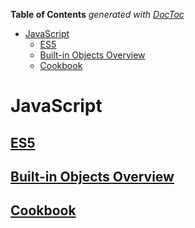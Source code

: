 <!-- START doctoc generated TOC please keep comment here to allow auto update -->
<!-- DON'T EDIT THIS SECTION, INSTEAD RE-RUN doctoc TO UPDATE -->
**Table of Contents**  *generated with [DocToc](https://github.com/thlorenz/doctoc)*

- [JavaScript](#javascript)
  - [ES5](#es5)
  - [Built-in Objects Overview](#built-in-objects-overview)
  - [Cookbook](#cookbook)

<!-- END doctoc generated TOC please keep comment here to allow auto update -->

# JavaScript

## [ES5](./ES5.md)
## [Built-in Objects Overview](./ObjectsOverview.md)
## [Cookbook](./Cookbook.md)



